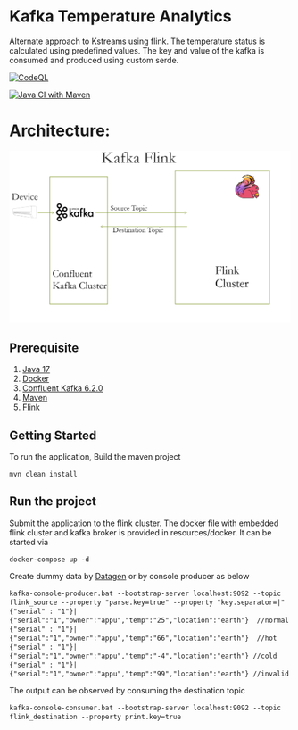 # Kafka Temperature Analytics
Alternate approach to Kstreams using flink. The temperature status is calculated using predefined values. The key and value of the kafka is consumed and produced using custom serde.

[![CodeQL](https://github.com/appuv/KafkaTemperatureAnalyticsFlink/actions/workflows/codeql-analysis.yml/badge.svg)](https://github.com/appuv/KafkaTemperatureAnalyticsFlink/actions/workflows/codeql-analysis.yml)

[![Java CI with Maven](https://github.com/appuv/KafkaTemperatureAnalyticsFlink/actions/workflows/maven.yml/badge.svg)](https://github.com/appuv/KafkaTemperatureAnalyticsFlink/actions/workflows/maven.yml)

# Architecture:
![Architecture](images/flink-approach.png)

## Prerequisite
1. [Java 17](https://www.azul.com/downloads/?version=java-17-lts&package=jdk)
2. [Docker](https://www.docker.com/)   
3. [Confluent Kafka 6.2.0](https://docs.confluent.io/platform/current/quickstart/ce-docker-quickstart.html)
4. [Maven](https://maven.apache.org/)
5. [Flink](https://flink.apache.org/)

## Getting Started
To run the application,
Build the maven project

```
mvn clean install  
```

## Run the project
Submit the application to the  flink cluster.
The docker file with embedded flink cluster and kafka broker is provided in resources/docker.
It can be started via
```
docker-compose up -d
```

Create dummy data by [Datagen](https://github.com/appuv/KafkaDataGen) or by console producer as below

```
kafka-console-producer.bat --bootstrap-server localhost:9092 --topic flink_source --property "parse.key=true" --property "key.separator=|"
{"serial" : "1"}|{"serial":"1","owner":"appu","temp":"25","location":"earth"}  //normal
{"serial" : "1"}|{"serial":"1","owner":"appu","temp":"66","location":"earth"}  //hot
{"serial" : "1"}|{"serial":"1","owner":"appu","temp":"-4","location":"earth"} //cold
{"serial" : "1"}|{"serial":"1","owner":"appu","temp":"99","location":"earth"} //invalid
```

The output can be observed by consuming the destination topic
```
kafka-console-consumer.bat --bootstrap-server localhost:9092 --topic flink_destination --property print.key=true
```













